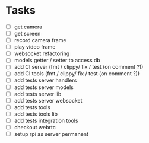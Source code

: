 # Tasks
- [ ] get camera
- [ ] get screen
- [ ] record camera frame
- [ ] play video frame
- [ ] websocket refactoring
- [ ] models getter / setter to access db
- [ ] add CI server (fmt / clippy/ fix / test (on comment ?))
- [ ] add CI tools (fmt / clippy/ fix / test (on comment ?))
- [ ] add tests server handlers
- [ ] add tests server models
- [ ] add tests server lib
- [ ] add tests server websocket
- [ ] add tests tools
- [ ] add tests tools lib
- [ ] add tests integration tools
- [ ] checkout webrtc
- [ ] setup rpi as server permanent
